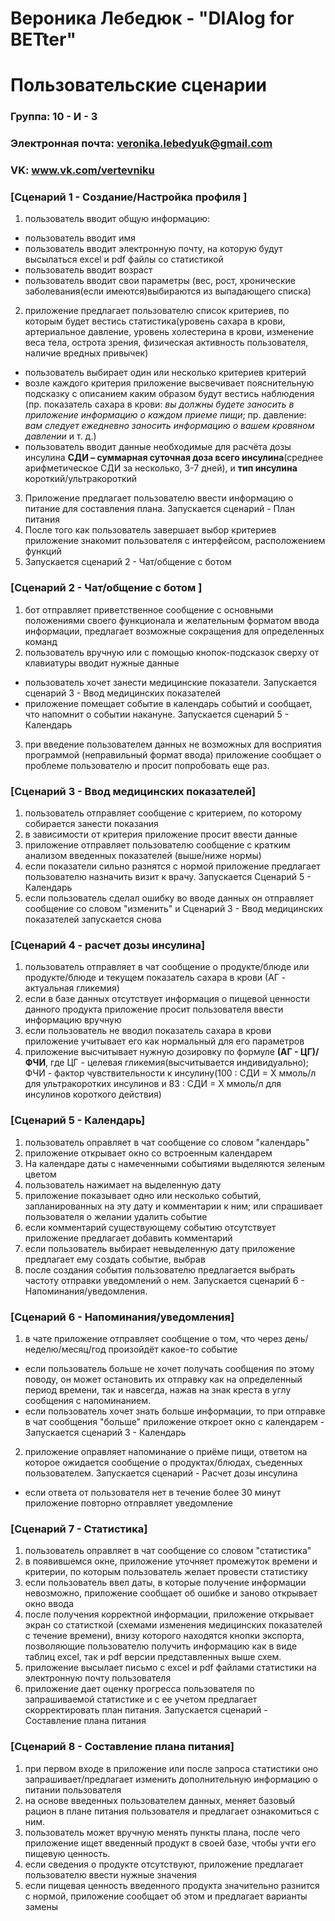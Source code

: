 # Вероника Лебедюк - "DIAlog for BETter"
# Пользовательские сценарии

### Группа: 10 - И - 3
### Электронная почта: veronika.lebedyuk@gmail.com
### VK: www.vk.com/vertevniku

### [Сценарий 1 - Создание/Настройка профиля  ]
1. пользователь вводит общую информацию:
  * пользователь вводит имя
  * пользователь вводит электронную почту, на которую будут высылаться exсel и pdf файлы со статистикой
  * пользователь вводит возраст
  * пользователь вводит свои параметры (вес, рост, хронические заболевания(если имеются)выбираются из выпадающего списка)
2. приложение предлагает пользователю список критериев, по которым будет вестись статистика(уровень сахара в крови, артериальное давление, уровень холестерина в крови, изменение веса тела, острота зрения, физическая активность пользователя, наличие вредных привычек)
  * пользователь выбирает один или несколько критериев критерий
  * возле каждого критерия приложение высвечивает пояснительную подсказку с описанием каким образом будут вестись наблюдения (пр. показатель сахара в крови: *вы должны будете заносить в приложение информацию о каждом приеме пищи*; пр. давление: *вам следует ежедневно заносить информацию о вашем кровяном давлении* и т. д.)
  * пользователь вводит данные необходимые для расчёта дозы инсулина **СДИ – суммарная суточная доза всего инсулина**(среднее арифметическое СДИ за несколько, 3-7 дней), и **тип инсулина** короткий/ультракороткий
3. Приложение предлагает пользователю ввести информацию о питание для составления плана. Запускается сценарий  - План питания
4. После того как пользователь завершает выбор критериев приложение знакомит пользователя с интерфейсом, расположением функций
5. Запускается сценарий 2 - Чат/общение с ботом 

### [Сценарий 2 - Чат/общение с ботом ]
1.	бот отправляет приветственное сообщение с основными положениями своего функционала и желательным форматом ввода информации, предлагает возможные сокращения для определенных команд
2.	пользователь вручную или с помощью кнопок-подсказок сверху от клавиатуры вводит нужные данные
* пользователь хочет занести медицинские показатели. Запускается сценарий 3 - Ввод медицинских показателей
* приложение помещает событие в календарь событий и сообщает, что напомнит о событии накануне. Запускается сценарий 5 - Календарь
3.	при введение пользователем данных не возможных для восприятия программой (неправильный формат ввода) приложение сообщает о проблеме пользователю и просит попробовать еще раз.

### [Сценарий 3 - Ввод медицинских показателей]
1.	пользователь отправляет сообщение с критерием, по которому собирается занести показания
2.	в зависимости от критерия приложение просит ввести данные
3.	приложение отправляет пользователю сообщение с кратким анализом введенных показателей (выше/ниже нормы)
4.	если показатели сильно разнятся с нормой приложение предлагает пользователю назначить визит к врачу. Запускается Сценарий 5 - Календарь
5.	если пользователь сделал ошибку во вводе данных он отправляет сообщение со словом "изменить" и Сценарий 3 - Ввод медицинских показателей запускается снова

### [Сценарий 4 - расчет дозы инсулина]
1.	пользователь отправляет в чат сообщение о продукте/блюде или продукте/блюде и текущем показатель сахара в крови (АГ - актуальная гликемия)
2.	если в базе данных отсутствует информация о пищевой ценности данного продукта приложение просит пользователя ввести информацию вручную
3.	если пользователь не вводил показатель сахара в крови приложение учитывает его как нормальный для его параметров
4.	приложение высчитывает нужную дозировку по формуле **(АГ - ЦГ)/ФЧИ**, где ЦГ - целевая гликемия(высчитывается индивидуально); ФЧИ - фактор чувствительности к инсулину(100 : СДИ = Х ммоль/л для ультракоротких инсулинов и 83 : СДИ = Х ммоль/л для инсулинов короткого действия)

### [Сценарий 5 - Календарь]
1.	пользователь оправляет в чат сообщение со словом "календарь"
2.	приложение открывает окно со встроенным календарем
3.	На календаре даты с намеченными событиями выделяются зеленым цветом
4.	пользователь нажимает на выделенную дату
5.	приложение показывает одно или несколько событий, запланированных на эту дату и  комментарии к ним; или спрашивает пользователя о желании удалить событие
6.	если комментарий существующему событию отсутствует приложение предлагает добавить комментарий
7.	если пользователь выбирает невыделенную дату приложение предлагает ему создать событие, выбрав 
8.	после создания события пользователю предлагается выбрать частоту отправки уведомлений о нем. Запускается сценарий 6 - Напоминания/уведомления.

### [Сценарий 6 - Напоминания/уведомления]
1.	в чате приложение отправляет сообщение о том, что через день/неделю/месяц/год произойдёт какое-то событие
* если пользователь больше не хочет получать сообщения по этому поводу, он может остановить их отправку как на определенный период времени, так и навсегда, нажав на знак креста в углу сообщения с напоминанием.
*	если пользователь хочет знать больше информации, то при отправке в чат сообщения "больше" приложение откроет окно с календарем - Запускается сценарий 3 - Календарь
2.	приложение оправляет напоминание о приёме пищи, ответом на которое ожидается сообщение о продуктах/блюдах, съеденных пользователем. Запускается сценарий - Расчет дозы инсулина
*	если ответа от пользователя нет в течение более 30 минут приложение повторно отправляет уведомление

### [Сценарий 7 - Статистика]
1.	пользователь оправляет в чат сообщение со словом "статистика"
2.	в появившемся окне, приложение уточняет промежуток времени и критерии, по которым пользователь желает провести статистику
3.	если пользователь ввел даты, в которые получение информации невозможно, приложение сообщает об ошибке и заново открывает окно ввода
4.	после получения корректной информации, приложение открывает экран со статисткой (схемами изменения медицинских показателей с течение времени), внизу которого находятся кнопки экспорта, позволяющие пользователю получить информацию как в виде таблиц excel, так и pdf версии представленных выше схем.
5.	приложение высылает письмо с exсel и pdf файлами статистики на электронную почту пользователя
6.	приложение дает оценку прогресса пользователя по запрашиваемой статистике и с ее учетом предлагает скорректировать план питания. Запускается сценарий  - Составление плана питания 

### [Сценарий 8 - Составление плана питания]
1.	при первом входе в приложение или после запроса статистики оно  запрашивает/предлагает изменить дополнительную информацию о питании пользователя
2.	 на основе введенных пользователем данных, меняет базовый рацион в плане питания пользователя и предлагает ознакомиться с ним.
3.	пользователь может вручную менять пункты плана, после чего приложение ищет введенный продукт в своей базе, чтобы учти его пищевую ценность.
4.	если сведения о продукте отсутствуют, приложение предлагает пользователю ввести нужные значения
5.	если пищевая ценность введенного продукта значительно разнится с нормой, приложение сообщает об этом и предлагает варианты замены

